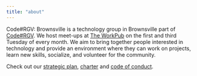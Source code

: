 ```yaml
---
title: "about"
---
```


Code#RGV: Brownsville is a technology group in Brownsville part of [Code#RGV](http://www.codergv.org/). We host meet-ups at [The WorkPub](http://www.theworkpub.com/) on the first and third Tuesday of every month. We aim to bring together people interested in technology and provide an environment where they can work on projects, learn new skills, socialize, and volunteer for the community.

Check out our [strategic plan](https://docs.google.com/document/d/1TyuSg61mH8ttA8mTTyj8BxZ-n4OP_jfLz6gHsSAm_ug/edit?usp=sharing), [charter](https://docs.google.com/document/d/1_XK8flkEc5sDccJrtLyfD9rlt7F0TM4j2AlV1lKb4cQ/edit?usp=sharing) and [code of conduct](https://github.com/CodeRGV/codeofconduct).
